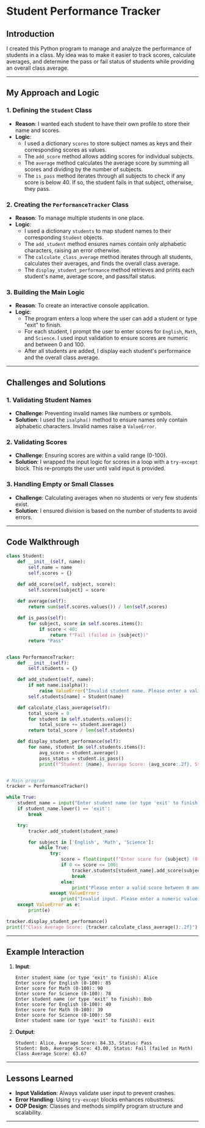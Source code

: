 # Student Performance Tracker

## Introduction
I created this Python program to manage and analyze the performance of students in a class. My idea was to make it easier to track scores, calculate averages, and determine the pass or fail status of students while providing an overall class average.

---

## My Approach and Logic

### 1. **Defining the `Student` Class**
   - **Reason**: I wanted each student to have their own profile to store their name and scores.
   - **Logic**:
     - I used a dictionary `scores` to store subject names as keys and their corresponding scores as values.
     - The `add_score` method allows adding scores for individual subjects.
     - The `average` method calculates the average score by summing all scores and dividing by the number of subjects.
     - The `is_pass` method iterates through all subjects to check if any score is below 40. If so, the student fails in that subject, otherwise, they pass.

### 2. **Creating the `PerformanceTracker` Class**
   - **Reason**: To manage multiple students in one place.
   - **Logic**:
     - I used a dictionary `students` to map student names to their corresponding `Student` objects.
     - The `add_student` method ensures names contain only alphabetic characters, raising an error otherwise.
     - The `calculate_class_average` method iterates through all students, calculates their averages, and finds the overall class average.
     - The `display_student_performance` method retrieves and prints each student's name, average score, and pass/fail status.

### 3. **Building the Main Logic**
   - **Reason**: To create an interactive console application.
   - **Logic**:
     - The program enters a loop where the user can add a student or type "exit" to finish.
     - For each student, I prompt the user to enter scores for `English`, `Math`, and `Science`. I used input validation to ensure scores are numeric and between 0 and 100.
     - After all students are added, I display each student's performance and the overall class average.

---

## Challenges and Solutions

### 1. **Validating Student Names**
   - **Challenge**: Preventing invalid names like numbers or symbols.
   - **Solution**: I used the `isalpha()` method to ensure names only contain alphabetic characters. Invalid names raise a `ValueError`.

### 2. **Validating Scores**
   - **Challenge**: Ensuring scores are within a valid range (0-100).
   - **Solution**: I wrapped the input logic for scores in a loop with a `try-except` block. This re-prompts the user until valid input is provided.

### 3. **Handling Empty or Small Classes**
   - **Challenge**: Calculating averages when no students or very few students exist.
   - **Solution**: I ensured division is based on the number of students to avoid errors.

---

## Code Walkthrough

```python
class Student:
    def __init__(self, name):
        self.name = name
        self.scores = {}  

    def add_score(self, subject, score):
        self.scores[subject] = score

    def average(self):
        return sum(self.scores.values()) / len(self.scores)
    
    def is_pass(self):
        for subject, score in self.scores.items():
            if score < 40:
                return f"Fail (failed in {subject})" 
        return "Pass"  


class PerformanceTracker:
    def __init__(self):
        self.students = {}

    def add_student(self, name):
        if not name.isalpha():
            raise ValueError("Invalid student name. Please enter a valid name (only letters).")
        self.students[name] = Student(name)

    def calculate_class_average(self):
        total_score = 0
        for student in self.students.values():
            total_score += student.average()
        return total_score / len(self.students)

    def display_student_performance(self):
        for name, student in self.students.items():
            avg_score = student.average()
            pass_status = student.is_pass()
            print(f"Student: {name}, Average Score: {avg_score:.2f}, Status: {pass_status}")


# Main program
tracker = PerformanceTracker()

while True:
    student_name = input("Enter student name (or type 'exit' to finish): ")
    if student_name.lower() == 'exit':
        break

    try:
        tracker.add_student(student_name)

        for subject in ['English', 'Math', 'Science']:
            while True:
                try:
                    score = float(input(f"Enter score for {subject} (0-100): "))
                    if 0 <= score <= 100:
                        tracker.students[student_name].add_score(subject, score)
                        break
                    else:
                        print("Please enter a valid score between 0 and 100.")
                except ValueError:
                    print("Invalid input. Please enter a numeric value.")
    except ValueError as e:
        print(e)

tracker.display_student_performance()
print(f"Class Average Score: {tracker.calculate_class_average():.2f}")
```

---

## Example Interaction

1. **Input**:
   ```
   Enter student name (or type 'exit' to finish): Alice
   Enter score for English (0-100): 85
   Enter score for Math (0-100): 90
   Enter score for Science (0-100): 78
   Enter student name (or type 'exit' to finish): Bob
   Enter score for English (0-100): 40
   Enter score for Math (0-100): 39
   Enter score for Science (0-100): 50
   Enter student name (or type 'exit' to finish): exit
   ```

2. **Output**:
   ```
   Student: Alice, Average Score: 84.33, Status: Pass
   Student: Bob, Average Score: 43.00, Status: Fail (failed in Math)
   Class Average Score: 63.67
   ```

---

## Lessons Learned
- **Input Validation**: Always validate user input to prevent crashes.
- **Error Handling**: Using `try-except` blocks enhances robustness.
- **OOP Design**: Classes and methods simplify program structure and scalability.

---

